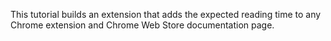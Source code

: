 This tutorial builds an extension that adds the expected reading time to any Chrome extension and Chrome Web Store documentation page.

